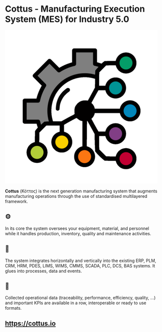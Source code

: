 # **Cottus** -  Manufacturing Execution System (MES) for Industry 5.0


<p align="center" style="width: 70%">

![](logo.gif)

</p>

**Cottus** (Κόττος) is the next generation manufacturing system that augments manufacturing operations through the use of standardised multilayered framework.

## ⚙️
In its core the system oversees your equipment, material, and personnel while it handles production, inventory, quality and maintenance activities.

## 🔗
The system integrates horizontally and vertically into the existing ERP, PLM, CRM, HRM, PDES, LIMS, WIMS, CMMS, SCADA, PLC, DCS, BAS systems.
It glues into processes, data and events.

## 🧮
Collected operational data (traceability, performance, efficiency, quality, ...) and important KPIs are available in a row, interoperable or ready to use formats.

## https://cottus.io